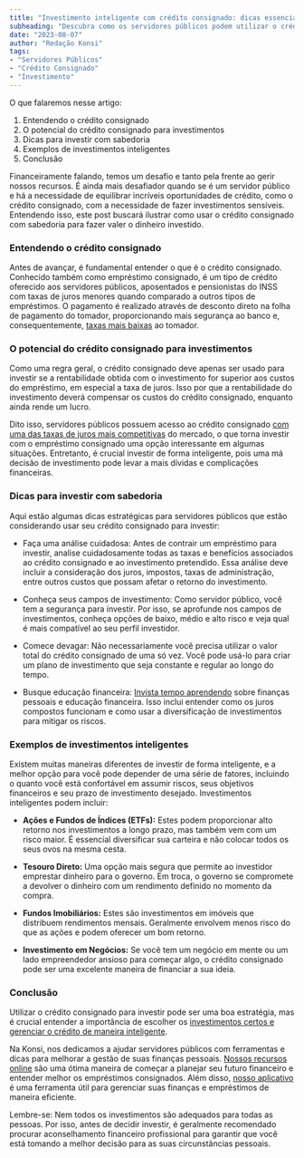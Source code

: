 ```yaml
---
title: "Investimento inteligente com crédito consignado: dicas essenciais para servidores públicos"
subheading: "Descubra como os servidores públicos podem utilizar o crédito consignado para fazer investimentos inteligentes e se beneficiar a longo prazo."
date: "2023-08-07"
author: "Redação Konsi"
tags:
- "Servidores Públicos"
- "Crédito Consignado"
- "Investimento"
---
```


O que falaremos nesse artigo:
1. Entendendo o crédito consignado
2. O potencial do crédito consignado para investimentos
3. Dicas para investir com sabedoria
4. Exemplos de investimentos inteligentes
5. Conclusão

Financeiramente falando, temos um desafio e tanto pela frente ao gerir nossos recursos. É ainda mais desafiador quando se é um servidor público e há a necessidade de equilibrar incríveis oportunidades de crédito, como o crédito consignado, com a necessidade de fazer investimentos sensíveis. Entendendo isso, este post buscará ilustrar como usar o crédito consignado com sabedoria para fazer valer o dinheiro investido.

### Entendendo o crédito consignado

Antes de avançar, é fundamental entender o que é o crédito consignado. Conhecido também como empréstimo consignado, é um tipo de crédito oferecido aos servidores públicos, aposentados e pensionistas do INSS com taxas de juros menores quando comparado a outros tipos de empréstimos. O pagamento é realizado através de desconto direto na folha de pagamento do tomador, proporcionando mais segurança ao banco e, consequentemente, [taxas mais baixas](https://konsi.com.br/postagens/7-dicas-para-conseguir-a-menor-taxa-de-juros-no-consignado) ao tomador.

### O potencial do crédito consignado para investimentos

Como uma regra geral, o crédito consignado deve apenas ser usado para investir se a rentabilidade obtida com o investimento for superior aos custos do empréstimo, em especial a taxa de juros. Isso por que a rentabilidade do investimento deverá compensar os custos do crédito consignado, enquanto ainda rende um lucro. 

Dito isso, servidores públicos possuem acesso ao crédito consignado [com uma das taxas de juros mais competitivas](https://konsi.com.br/postagens/como-conseguir-a-menor-taxa-de-juros) do mercado, o que torna investir com o empréstimo consignado uma opção interessante em algumas situações. Entretanto, é crucial investir de forma inteligente, pois uma má decisão de investimento pode levar a mais dívidas e complicações financeiras. 

### Dicas para investir com sabedoria

Aqui estão algumas dicas estratégicas para servidores públicos que estão considerando usar seu crédito consignado para investir:

- Faça uma análise cuidadosa: Antes de contrair um empréstimo para investir, analise cuidadosamente todas as taxas e benefícios associados ao crédito consignado e ao investimento pretendido. Essa análise deve incluir a consideração dos juros, impostos, taxas de administração, entre outros custos que possam afetar o retorno do investimento.

- Conheça seus campos de investimento: Como servidor público, você tem a segurança para investir. Por isso, se aprofunde nos campos de investimentos, conheça opções de baixo, médio e alto risco e veja qual é mais compatível ao seu perfil investidor.

- Comece devagar: Não necessariamente você precisa utilizar o valor total do crédito consignado de uma só vez. Você pode usá-lo para criar um plano de investimento que seja constante e regular ao longo do tempo.

- Busque educação financeira: [Invista tempo aprendendo](https://konsi.com.br/postagens/a-importncia-da-educao-financeira-para-servidores-pblicos-e-como-implement-la-em-sua-vida) sobre finanças pessoais e educação financeira. Isso inclui entender como os juros compostos funcionam e como usar a diversificação de investimentos para mitigar os riscos.

### Exemplos de investimentos inteligentes

Existem muitas maneiras diferentes de investir de forma inteligente, e a melhor opção para você pode depender de uma série de fatores, incluindo o quanto você está confortável em assumir riscos, seus objetivos financeiros e seu prazo de investimento desejado. Investimentos inteligentes podem incluir:

- **Ações e Fundos de Índices (ETFs):** Estes podem proporcionar alto retorno nos investimentos a longo prazo, mas também vem com um risco maior. É essencial diversificar sua carteira e não colocar todos os seus ovos na mesma cesta.

- **Tesouro Direto:** Uma opção mais segura que permite ao investidor emprestar dinheiro para o governo. Em troca, o governo se compromete a devolver o dinheiro com um rendimento definido no momento da compra.

- **Fundos Imobiliários:** Estes são investimentos em imóveis que distribuem rendimentos mensais. Geralmente envolvem menos risco do que as ações e podem oferecer um bom retorno.

- **Investimento em Negócios:** Se você tem um negócio em mente ou um lado empreendedor ansioso para começar algo, o crédito consignado pode ser uma excelente maneira de financiar a sua ideia. 

### Conclusão

Utilizar o crédito consignado para investir pode ser uma boa estratégia, mas é crucial entender a importância de escolher os [investimentos certos e gerenciar o crédito de maneira inteligente](https://konsi.com.br/postagens/estabilidade-financeira-para-servidores-pblicos-constituindo-uma-carteira-de-investimento-segura-e-lucrativa). 

Na Konsi, nos dedicamos a ajudar servidores públicos com ferramentas e dicas para melhorar a gestão de suas finanças pessoais. [Nossos recursos online](https://konsi.com.br/postagens) são uma ótima maneira de começar a planejar seu futuro financeiro e entender melhor os empréstimos consignados. Além disso, [nosso aplicativo](https://konsi.com.br/download) é uma ferramenta útil para gerenciar suas finanças e empréstimos de maneira eficiente.

Lembre-se: Nem todos os investimentos são adequados para todas as pessoas. Por isso, antes de decidir investir, é geralmente recomendado procurar aconselhamento financeiro profissional para garantir que você está tomando a melhor decisão para as suas circunstâncias pessoais.